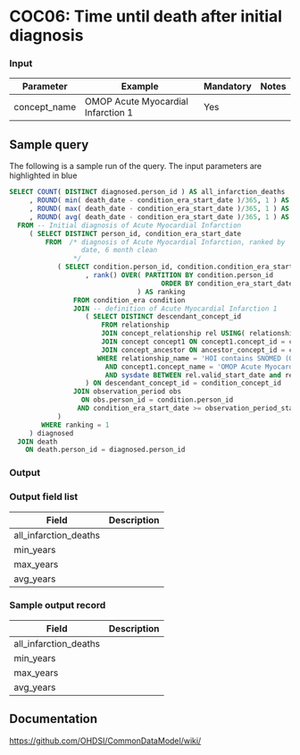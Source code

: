 # COC06: Time until death after initial diagnosis

### Input

|  Parameter |  Example |  Mandatory |  Notes |
| --- | --- | --- | --- |
| concept_name | OMOP Acute Myocardial Infarction 1 | Yes |   |

## Sample query
The following is a sample run of the query. The input parameters are highlighted in  blue  

```sql
SELECT COUNT( DISTINCT diagnosed.person_id ) AS all_infarction_deaths
     , ROUND( min( death_date - condition_era_start_date )/365, 1 ) AS min_years
     , ROUND( max( death_date - condition_era_start_date )/365, 1 ) AS max_years
     , ROUND( avg( death_date - condition_era_start_date )/365, 1 ) AS avg_years
  FROM -- Initial diagnosis of Acute Myocardial Infarction
     ( SELECT DISTINCT person_id, condition_era_start_date
         FROM  /* diagnosis of Acute Myocardial Infarction, ranked by
                  date, 6 month clean
                */
            ( SELECT condition.person_id, condition.condition_era_start_date
                   , rank() OVER( PARTITION BY condition.person_id
                                      ORDER BY condition_era_start_date
                                ) AS ranking
                FROM condition_era condition
                JOIN -- definition of Acute Myocardial Infarction 1
                   ( SELECT DISTINCT descendant_concept_id
                       FROM relationship
                       JOIN concept_relationship rel USING( relationship_id ) 
                       JOIN concept concept1 ON concept1.concept_id = concept_id_1
                       JOIN concept_ancestor ON ancestor_concept_id = concept_id_2
                      WHERE relationship_name = 'HOI contains SNOMED (OMOP)'
                        AND concept1.concept_name = 'OMOP Acute Myocardial Infarction 1'
                        AND sysdate BETWEEN rel.valid_start_date and rel.valid_end_date
                   ) ON descendant_concept_id = condition_concept_id
                JOIN observation_period obs
                  ON obs.person_id = condition.person_id
                 AND condition_era_start_date >= observation_period_start_date + 180
            )
        WHERE ranking = 1
     ) diagnosed
  JOIN death 
    ON death.person_id = diagnosed.person_id
```

### Output

### Output field list

|  Field |  Description |
| --- | --- |
| all_infarction_deaths |   |
| min_years |   |
| max_years |   |
| avg_years |   |

### Sample output record

|  Field |  Description |
| --- | --- |
| all_infarction_deaths |   |
| min_years |   |
| max_years |   |
| avg_years |   |

## Documentation
https://github.com/OHDSI/CommonDataModel/wiki/
